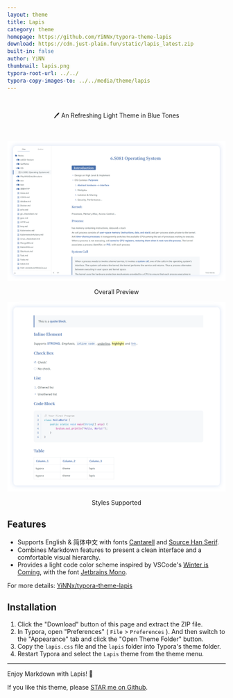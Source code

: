```yaml
---
layout: theme
title: Lapis
category: theme
homepage: https://github.com/YiNNx/typora-theme-lapis
download: https://cdn.just-plain.fun/static/lapis_latest.zip
built-in: false
author: YiNN
thumbnail: lapis.png
typora-root-url: ../../
typora-copy-images-to: ../../media/theme/lapis
---
```


<br/>

<p align="center">🖊️ An Refreshing Light Theme in Blue Tones</p>

<br/>

![image-20230422112117346](/media/theme/lapis/overall.png)

<p align="center">Overall Preview</p>

![image-20230422112233037](/media/theme/lapis/styles.png)

<p align="center">Styles Supported</p>

## Features

- Supports English & 简体中文 with fonts [Cantarell](https://fonts.google.com/specimen/Cantarell) and [Source Han Serif](https://source.typekit.com/source-han-serif/cn/).
- Combines Markdown features to present a clean interface and a comfortable visual hierarchy.
- Provides a light code color scheme inspired by VSCode's [Winter is Coming](https://vscodethemes.com/e/johnpapa.winteriscoming/winter-is-coming-light-no-italics), with the font [Jetbrains Mono](https://www.jetbrains.com/lp/mono/).

For more details: [YiNNx/typora-theme-lapis](https://github.com/YiNNx/typora-theme-lapis)

## Installation

1. Click the "Download" button of this page and extract the ZIP file.
2. In Typora, open "Preferences" ( `File` > `Preferences` ). And then switch to the "Appearance" tab and click the "Open Theme Folder" button.
3. Copy the `lapis.css` file and the `lapis` folder into Typora's theme folder.
4. Restart Typora and select the `Lapis` theme from the theme menu.

---

Enjoy Markdown with Lapis! 📘 

If you like this theme, please [STAR me on Github](https://github.com/YiNNx/typora-theme-lapis).